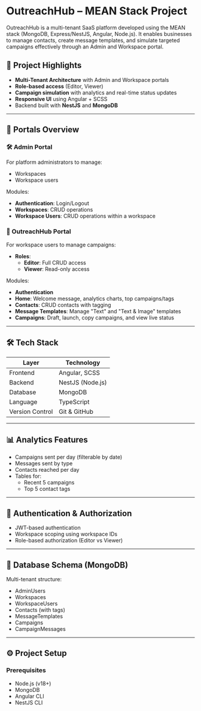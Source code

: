 # OutreachHub – MEAN Stack Project

OutreachHub is a multi-tenant SaaS platform developed using the MEAN stack (MongoDB, Express/NestJS, Angular, Node.js). It enables businesses to manage contacts, create message templates, and simulate targeted campaigns effectively through an Admin and Workspace portal.

## 🚀 Project Highlights

- **Multi-Tenant Architecture** with Admin and Workspace portals
- **Role-based access** (Editor, Viewer)
- **Campaign simulation** with analytics and real-time status updates
- **Responsive UI** using Angular + SCSS
- Backend built with **NestJS** and **MongoDB**

---

## 📁 Portals Overview

### 🛠 Admin Portal

For platform administrators to manage:
- Workspaces
- Workspace users

Modules:
- **Authentication**: Login/Logout
- **Workspaces**: CRUD operations
- **Workspace Users**: CRUD operations within a workspace

### 👥 OutreachHub Portal

For workspace users to manage campaigns:
- **Roles**:
  - **Editor**: Full CRUD access
  - **Viewer**: Read-only access

Modules:
- **Authentication**
- **Home**: Welcome message, analytics charts, top campaigns/tags
- **Contacts**: CRUD contacts with tagging
- **Message Templates**: Manage "Text" and "Text & Image" templates
- **Campaigns**: Draft, launch, copy campaigns, and view live status

---

## 🛠 Tech Stack

| Layer           | Technology       |
|----------------|------------------|
| Frontend       | Angular, SCSS    |
| Backend        | NestJS (Node.js) |
| Database       | MongoDB          |
| Language       | TypeScript       |
| Version Control| Git & GitHub     |

---

## 📊 Analytics Features

- Campaigns sent per day (filterable by date)
- Messages sent by type
- Contacts reached per day
- Tables for:
  - Recent 5 campaigns
  - Top 5 contact tags

---

## 🔐 Authentication & Authorization

- JWT-based authentication
- Workspace scoping using workspace IDs
- Role-based authorization (Editor vs Viewer)

---

## 🧱 Database Schema (MongoDB)

Multi-tenant structure:
- AdminUsers
- Workspaces
- WorkspaceUsers
- Contacts (with tags)
- MessageTemplates
- Campaigns
- CampaignMessages

---

## ⚙️ Project Setup

### Prerequisites
- Node.js (v18+)
- MongoDB
- Angular CLI
- NestJS CLI


